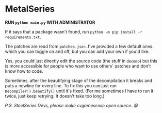 # MetalSeries

**RUN `python main.py` WITH ADMINISTRATOR**

If it says that a package wasn't found, run `python -m pip install -r requirements.txt`.

The patches are read from `patches.json`. I've provided a few default ones which you can toggle on and off, but you can add your own if you'd like.

Yes, you could just directly edit the source code (the stuff in `decomp`) but this is more accessible for people who want to use others' patches and don't know how to code.

Sometimes, after the beautifying stage of the decompilation it breaks and puts a newline for every line.
To fix this you can just run `Decompiler().beautify()` until it's fixed. (For me sometimes I have to run it twice, just keep retrying. It doesn't take too long.)

*P.S. SteelSeries Devs, please make cvgamesense open source. 😁*
